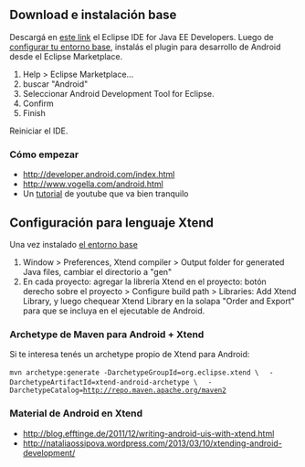 Download e instalación base
---------------------------

Descargá en [este link](http://www.eclipse.org/downloads/) el Eclipse IDE for Java EE Developers. Luego de [configurar tu entorno base](http://uqbar-wiki.org/index.php?title=Preparacion_de_un_entorno_de_desarrollo_Java), instalás el plugin para desarrollo de Android desde el Eclipse Marketplace.

1.  Help &gt; Eclipse Marketplace...
2.  buscar "Android"
3.  Seleccionar Android Development Tool for Eclipse.
4.  Confirm
5.  Finish

Reiniciar el IDE.

### Cómo empezar

-   <http://developer.android.com/index.html>
-   <http://www.vogella.com/android.html>
-   Un [tutorial](http://www.youtube.com/watch?v=zS1frzHbKWY) de youtube que va bien tranquilo

Configuración para lenguaje Xtend
---------------------------------

Una vez instalado [el entorno base](preparacion-de-un-entorno-de-desarrollo-xtend.md)

1.  Window &gt; Preferences, Xtend compiler &gt; Output folder for generated Java files, cambiar el directorio a "gen"
2.  En cada proyecto: agregar la librería Xtend en el proyecto: botón derecho sobre el proyecto &gt; Configure build path &gt; Libraries: Add Xtend Library, y luego chequear Xtend Library en la solapa "Order and Export" para que se incluya en el ejecutable de Android.

### Archetype de Maven para Android + Xtend

Si te interesa tenés un archetype propio de Xtend para Android:

`mvn archetype:generate -DarchetypeGroupId=org.eclipse.xtend \`
`  -DarchetypeArtifactId=xtend-android-archetype \`
`  -DarchetypeCatalog=`[`http://repo.maven.apache.org/maven2`](http://repo.maven.apache.org/maven2)

### Material de Android en Xtend

-   <http://blog.efftinge.de/2011/12/writing-android-uis-with-xtend.html>
-   <http://nataliaossipova.wordpress.com/2013/03/10/xtending-android-development/>

